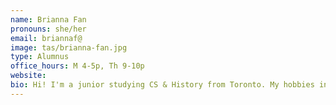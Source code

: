 ```yaml
---
name: Brianna Fan
pronouns: she/her
email: briannaf@
image: tas/brianna-fan.jpg
type: Alumnus
office_hours: M 4-5p, Th 9-10p
website: 
bio: Hi! I'm a junior studying CS & History from Toronto. My hobbies include taking pictures of my cat, annoying my friends with said pictures, and buying 3 books for every 1 I read. I'm in the process of acquiring (1) more tactile switches and cute keycaps than I need and (2) *some* fluency in the French language. My favourite topic is graph theory because I can draw pretty diagrams :D 
---
```

